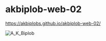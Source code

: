 # akbiplob-web-02
https://akbiplobs.github.io/akbiplob-web-02/

![A_K_Biplob](https://github.com/user-attachments/assets/8630326f-945d-4f49-be6f-579148fff546)

